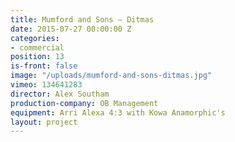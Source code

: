 ```yaml
---
title: Mumford and Sons — Ditmas
date: 2015-07-27 00:00:00 Z
categories:
- commercial
position: 13
is-front: false
image: "/uploads/mumford-and-sons-ditmas.jpg"
vimeo: 134641283
director: Alex Southam
production-company: OB Management
equipment: Arri Alexa 4:3 with Kowa Anamorphic's
layout: project
---
```


